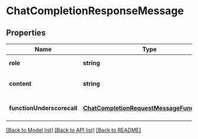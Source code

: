 # ChatCompletionResponseMessage

## Properties
Name | Type | Description | Notes
------------ | ------------- | ------------- | -------------
**role** | **string** |  | [default to null]
**content** | **string** |  | [optional] [default to null]
**functionUnderscorecall** | [**ChatCompletionRequestMessageFunctionCall**](ChatCompletionRequestMessageFunctionCall.md) |  | [optional] [default to null]

[[Back to Model list]](../README.md#documentation-for-models) [[Back to API list]](../README.md#documentation-for-api-endpoints) [[Back to README]](../README.md)


